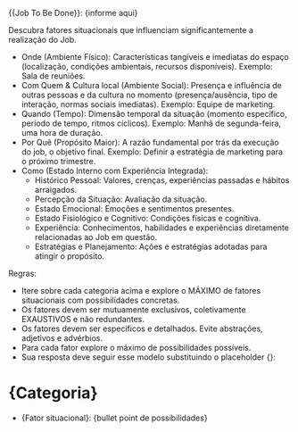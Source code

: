 {{Job To Be Done}}: {informe aqui}

Descubra fatores situacionais que influenciam significantemente a realização do Job.

* Onde (Ambiente Físico): Características tangíveis e imediatas do espaço (localização, condições ambientais, recursos disponíveis). Exemplo: Sala de reuniões.
* Com Quem & Cultura local (Ambiente Social): Presença e influência de outras pessoas e da cultura no momento (presença/ausência, tipo de interação, normas sociais imediatas). Exemplo: Equipe de marketing.
* Quando (Tempo): Dimensão temporal da situação (momento específico, período de tempo, ritmos cíclicos). Exemplo: Manhã de segunda-feira, uma hora de duração.
* Por Quê (Propósito Maior): A razão fundamental por trás da execução do job, o objetivo final. Exemplo: Definir a estratégia de marketing para o próximo trimestre.
* Como (Estado Interno com Experiência Integrada): 
    * Histórico Pessoal: Valores, crenças, experiências passadas e hábitos arraigados.
    * Percepção da Situação: Avaliação da situação.
    * Estado Emocional: Emoções e sentimentos presentes.
    * Estado Fisiológico e Cognitivo: Condições físicas e cognitiva.
    * Experiência: Conhecimentos, habilidades e experiências diretamente relacionadas ao Job em questão.
    * Estratégias e Planejamento: Ações e estratégias adotadas para atingir o propósito.

Regras:
- Itere sobre cada categoria acima e explore o MÁXIMO de fatores situacionais com possibilidades concretas.
- Os fatores devem ser mutuamente exclusivos, coletivamente EXAUSTIVOS e não redundantes.
- Os fatores devem ser específicos e detalhados. Evite abstrações, adjetivos e advérbios.
- Para cada fator explore o máximo de possibilidades possíveis.
- Sua resposta deve seguir esse modelo substituindo o placeholder {}:
# {Categoria}
- {Fator situacional}: {bullet point de possibilidades}
